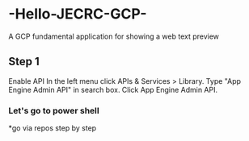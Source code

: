 # -Hello-JECRC-GCP-
A GCP fundamental application for showing a web text preview

## Step 1

Enable API
In the left menu click APIs & Services > Library.
Type "App Engine Admin API" in search box.
Click App Engine Admin API.

### Let's go to power shell
*go via repos step by step

